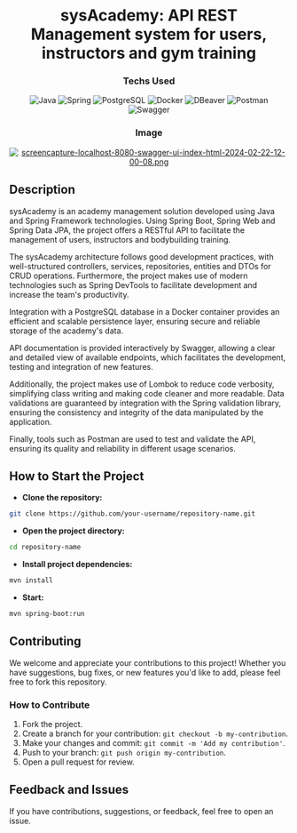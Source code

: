 <div align="center">

  <h1>sysAcademy: API REST Management system for users, instructors and gym training</h1>

### Techs Used

![Java](https://img.shields.io/badge/Java-ED8B00?style=for-the-badge&logo=openjdk&logoColor=white)
![Spring](https://img.shields.io/badge/Spring-6DB33F?style=for-the-badge&logo=spring&logoColor=white)
![PostgreSQL](https://img.shields.io/badge/PostgreSQL-316192?style=for-the-badge&logo=postgresql&logoColor=white)
![Docker](https://img.shields.io/badge/Docker-2496ED.svg?style=for-the-badge&logo=Docker&logoColor=white)
![DBeaver](https://img.shields.io/badge/dbeaver-382923?style=for-the-badge&logo=dbeaver&logoColor=white)
![Postman](https://img.shields.io/badge/Postman-FF6C37?style=for-the-badge&logo=postman&logoColor=white)
![Swagger](https://img.shields.io/badge/-Swagger-%23Clojure?style=for-the-badge&logo=swagger&logoColor=white)

### Image

[![screencapture-localhost-8080-swagger-ui-index-html-2024-02-22-12-00-08.png](https://i.postimg.cc/PxVWq1tm/screencapture-localhost-8080-swagger-ui-index-html-2024-02-22-12-00-08.png)](https://postimg.cc/qhnhbh6R)

</div>

## Description

sysAcademy is an academy management solution developed using Java and Spring Framework technologies. Using Spring Boot, Spring Web and Spring Data JPA, the project offers a RESTful API to facilitate the management of users, instructors and bodybuilding training.

The sysAcademy architecture follows good development practices, with well-structured controllers, services, repositories, entities and DTOs for CRUD operations. Furthermore, the project makes use of modern technologies such as Spring DevTools to facilitate development and increase the team's productivity.

Integration with a PostgreSQL database in a Docker container provides an efficient and scalable persistence layer, ensuring secure and reliable storage of the academy's data.

API documentation is provided interactively by Swagger, allowing a clear and detailed view of available endpoints, which facilitates the development, testing and integration of new features.

Additionally, the project makes use of Lombok to reduce code verbosity, simplifying class writing and making code cleaner and more readable. Data validations are guaranteed by integration with the Spring validation library, ensuring the consistency and integrity of the data manipulated by the application.

Finally, tools such as Postman are used to test and validate the API, ensuring its quality and reliability in different usage scenarios.

## How to Start the Project

- **Clone the repository:**
```bash
git clone https://github.com/your-username/repository-name.git
```
- **Open the project directory:**
```bash
cd repository-name
```
- **Install project dependencies:**
```bash
mvn install
```
- **Start:**
```bash
mvn spring-boot:run
```

## Contributing

We welcome and appreciate your contributions to this project! Whether you have suggestions, bug fixes, or new features you'd like to add, please feel free to fork this repository.

### How to Contribute

1. Fork the project.
2. Create a branch for your contribution: `git checkout -b my-contribution`.
3. Make your changes and commit: `git commit -m 'Add my contribution'`.
4. Push to your branch: `git push origin my-contribution`.
5. Open a pull request for review.

## Feedback and Issues

If you have contributions, suggestions, or feedback, feel free to open an issue.
